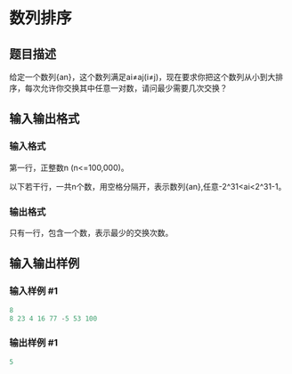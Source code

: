 # 数列排序

## 题目描述

给定一个数列{an}，这个数列满足ai≠aj(i≠j)，现在要求你把这个数列从小到大排序，每次允许你交换其中任意一对数，请问最少需要几次交换？

## 输入输出格式

### 输入格式

第一行，正整数n (n<=100,000)。

以下若干行，一共n个数，用空格分隔开，表示数列{an},任意-2^31<ai<2^31-1。 

### 输出格式

只有一行，包含一个数，表示最少的交换次数。

## 输入输出样例

### 输入样例 #1

```cpp
8
8 23 4 16 77 -5 53 100

```
### 输出样例 #1

```cpp
5

```
